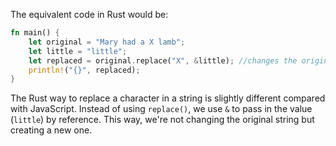The equivalent code in Rust would be:

```rust
fn main() {
    let original = "Mary had a X lamb";
    let little = "little";
    let replaced = original.replace("X", &little); //changes the original string
    println!("{}", replaced); 
}
```
The Rust way to replace a character in a string is slightly different compared with JavaScript. Instead of using `replace()`, we use `&` to pass in the value (`little`) by reference. This way, we're not changing the original string but creating a new one.
